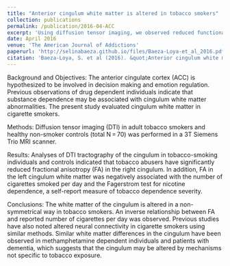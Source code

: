 ```yaml
---
title: "Anterior cingulum white matter is altered in tobacco smokers"
collection: publications
permalink: /publication/2016-04-ACC
excerpt: 'Using diffusion tensor imaging, we observed reduced functional connectivity in the anterior cingulum cortex in long-time smokers relative to nonsmokers.'
date: April 2016
venue: 'The American Journal of Addictions'
paperurl: 'http://selinabaeza.github.io/files/Baeza-Loya-et_al_2016.pdf'
citation: 'Baeza-Loya, S. et al (2016). &quot;Anterior cingulum white matter is altered in tobacco smokers.&quot; <i>The American Journal of Addictions</i>.25(3), 210-214.'
---
```

Background and Objectives: 
The anterior cingulate cortex (ACC) is hypothesized to be involved in decision making and emotion regulation. Previous observations of drug dependent individuals indicate that substance dependence may be associated with cingulum white matter abnormalities. The present study evaluated cingulum white matter in cigarette smokers.

Methods: 
Diffusion tensor imaging (DTI) in adult tobacco smokers and healthy non-smoker controls (total N = 70) was performed in a 3T Siemens Trio MRI scanner.

Results: 
Analyses of DTI tractography of the cingulum in tobacco-smoking individuals and controls indicated that tobacco abusers have significantly reduced fractional anisotropy (FA) in the right cingulum. In addition, FA in the left cingulum white matter was negatively associated with the number of cigarettes smoked per day and the Fagerstrom test for nicotine dependence, a self-report measure of tobacco dependence severity.

Conclusions: 
The white matter of the cingulum is altered in a non-symmetrical way in tobacco smokers. An inverse relationship between FA and reported number of cigarettes per day was observed. Previous studies have also noted altered neural connectivity in cigarette smokers using similar methods. Similar white matter differences in the cingulum have been observed in methamphetamine dependent individuals and patients with dementia, which suggests that the cingulum may be altered by mechanisms not specific to tobacco exposure.
